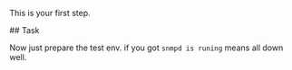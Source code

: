 This is your first step.

## Task

Now just prepare the test env.
if you got `snmpd is runing` means all down well.
